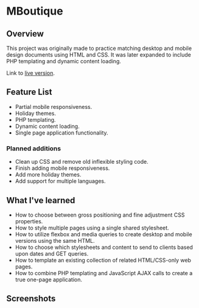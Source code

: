 # MBoutique

## Overview

This project was originally made to practice matching desktop and mobile design documents using HTML and CSS. It was later expanded to include PHP templating and dynamic content loading.

Link to [live version](http://mboutique.timhoristjr.com).

## Feature List

  * Partial mobile responsiveness.
  * Holiday themes.
  * PHP templating.
  * Dynamic content loading.
  * Single page application functionality.

### Planned additions

  * Clean up CSS and remove old inflexible styling code.
  * Finish adding mobile responsiveness.
  * Add more holiday themes.
  * Add support for multiple languages.

## What I've learned

  * How to choose between gross positioning and fine adjustment CSS properties.
  * How to style multiple pages using a single shared stylesheet.
  * How to utilize flexbox and media queries to create desktop and mobile versions using the same HTML.
  * How to choose which stylesheets and content to send to clients based upon dates and GET queries.
  * How to template an existing collection of related HTML/CSS-only web pages.
  * How to combine PHP templating and JavaScript AJAX calls to create a true one-page application.

## Screenshots

